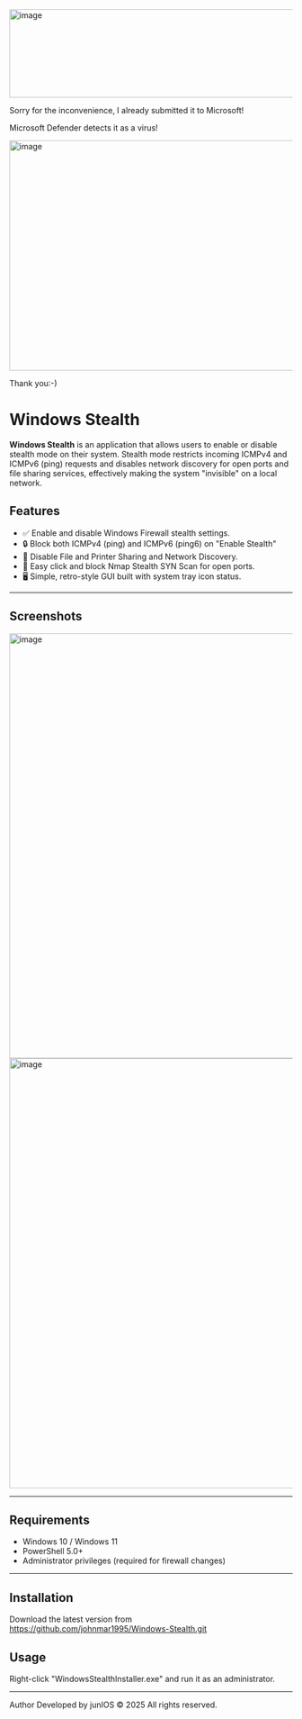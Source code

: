 <img width="1054" height="157" alt="image" src="https://github.com/user-attachments/assets/9734a2e6-3268-45f1-a1e8-70af88e04be0" />


Sorry for the inconvenience, I already submitted it to Microsoft!

Microsoft Defender detects it as a virus!

<img width="915" height="409" alt="image" src="https://github.com/user-attachments/assets/fab2ca33-5890-4080-8a79-6807edc64ee4" />


Thank you:-)



# Windows Stealth

**Windows Stealth** is an application that allows users to enable or disable stealth mode on their system. Stealth mode restricts incoming ICMPv4 and ICMPv6 (ping) requests and disables network discovery for open ports and file sharing services, effectively making the system "invisible" on a local network.

## Features

- ✅ Enable and disable Windows Firewall stealth settings.
- 🔒 Block both ICMPv4 (ping) and ICMPv6 (ping6) on "Enable Stealth"
- 🚫 Disable File and Printer Sharing and Network Discovery.
- 📡 Easy click and block Nmap Stealth SYN Scan for open ports.
- 🖥️ Simple, retro-style GUI built with system tray icon status.

---

## Screenshots


<img width="1012" height="755" alt="image" src="https://github.com/user-attachments/assets/93492a77-79b6-4403-9d12-c0b42aa21c00" />


<img width="1015" height="764" alt="image" src="https://github.com/user-attachments/assets/fb2deb2c-cce9-41d9-9915-d306e8a375ee" />



---

## Requirements

- Windows 10 / Windows 11
- PowerShell 5.0+
- Administrator privileges (required for firewall changes)

---

## Installation

Download the latest version from https://github.com/johnmar1995/Windows-Stealth.git

## Usage

Right-click "WindowsStealthInstaller.exe" and run it as an administrator.

---

Author
Developed by junIOS
© 2025 All rights reserved.
